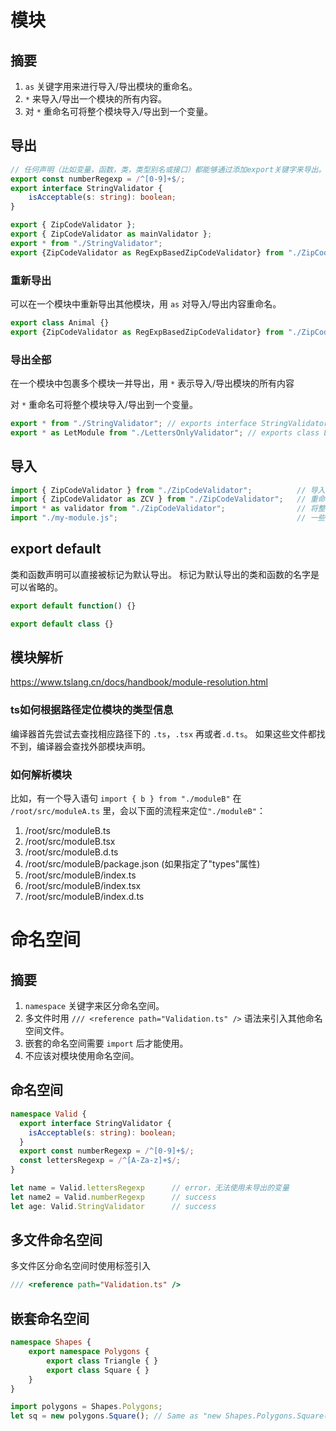 # 模块
## 摘要
1. `as` 关键字用来进行导入/导出模块的重命名。
2. `*` 来导入/导出一个模块的所有内容。
3. 对 `*` 重命名可将整个模块导入/导出到一个变量。

## 导出
```ts
// 任何声明（比如变量，函数，类，类型别名或接口）都能够通过添加export关键字来导出。
export const numberRegexp = /^[0-9]+$/;
export interface StringValidator {
    isAcceptable(s: string): boolean;
}

export { ZipCodeValidator };
export { ZipCodeValidator as mainValidator };                                           // 重命名
export * from "./StringValidator";                                                      // 导出全部
export {ZipCodeValidator as RegExpBasedZipCodeValidator} from "./ZipCodeValidator";     // 重新导出其他模块并重命名
```
### 重新导出
可以在一个模块中重新导出其他模块，用 `as` 对导入/导出内容重命名。
```ts
export class Animal {}
export {ZipCodeValidator as RegExpBasedZipCodeValidator} from "./ZipCodeValidator";
```

### 导出全部
在一个模块中包裹多个模块一并导出，用 `*` 表示导入/导出模块的所有内容

对 `*` 重命名可将整个模块导入/导出到一个变量。
```ts
export * from "./StringValidator"; // exports interface StringValidator
export * as LetModule from "./LettersOnlyValidator"; // exports class LettersOnlyValidator
```

## 导入
```ts
import { ZipCodeValidator } from "./ZipCodeValidator";          // 导入一个模块中的某个内容
import { ZipCodeValidator as ZCV } from "./ZipCodeValidator";   // 重命名
import * as validator from "./ZipCodeValidator";                // 将整个模块导入到一个变量，并通过它来访问模块的导出部分
import "./my-module.js";                                        // 一些模块会设置一些全局状态供其他模块使用
```



## export default
类和函数声明可以直接被标记为默认导出。 标记为默认导出的类和函数的名字是可以省略的。

```ts
export default function() {}

export default class {}
```

## 模块解析

https://www.tslang.cn/docs/handbook/module-resolution.html

### ts如何根据路径定位模块的类型信息

编译器首先尝试去查找相应路径下的 `.ts`，`.tsx` 再或者`.d.ts`。 如果这些文件都找不到，编译器会查找外部模块声明。

### 如何解析模块
比如，有一个导入语句 `import { b } from "./moduleB"` 在 `/root/src/moduleA.ts` 里，会以下面的流程来定位`"./moduleB"`：
1. /root/src/moduleB.ts
2. /root/src/moduleB.tsx
3. /root/src/moduleB.d.ts
4. /root/src/moduleB/package.json (如果指定了"types"属性)
5. /root/src/moduleB/index.ts
6. /root/src/moduleB/index.tsx
7. /root/src/moduleB/index.d.ts

# 命名空间
## 摘要
1. `namespace` 关键字来区分命名空间。
2. 多文件时用 `/// <reference path="Validation.ts" />` 语法来引入其他命名空间文件。
3. 嵌套的命名空间需要 `import` 后才能使用。
4. 不应该对模块使用命名空间。

## 命名空间
```ts
namespace Valid {
  export interface StringValidator {
    isAcceptable(s: string): boolean;
  }
  export const numberRegexp = /^[0-9]+$/;
  const lettersRegexp = /^[A-Za-z]+$/;
}

let name = Valid.lettersRegexp      // error，无法使用未导出的变量
let name2 = Valid.numberRegexp      // success
let age: Valid.StringValidator      // success
```

## 多文件命名空间

多文件区分命名空间时使用标签引入
```ts
/// <reference path="Validation.ts" />
```

## 嵌套命名空间
```ts
namespace Shapes {
    export namespace Polygons {
        export class Triangle { }
        export class Square { }
    }
}

import polygons = Shapes.Polygons;
let sq = new polygons.Square(); // Same as "new Shapes.Polygons.Square()"
```



